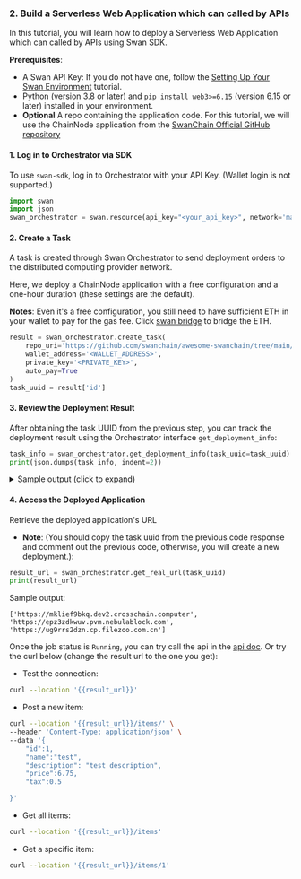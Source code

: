 ### 2. Build a Serverless Web Application which can called by APIs

In this tutorial, you will learn how to deploy a Serverless Web Application which can called by APIs using Swan SDK.

**Prerequisites**:

* A Swan API Key: If you do not have one, follow the [Setting Up Your Swan Environment](../quick-start/setting-up-your-swan-environment.md) tutorial.
* Python (version 3.8 or later) and `pip install web3>=6.15` (version 6.15 or later) installed in your environment.
* **Optional** A repo containing the application code. For this tutorial, we will use the ChainNode application from the [SwanChain Official GitHub repository](https://github.com/swanchain/awesome-swanchain/tree/main/ChainNode)

[//]: # (**Note** : [Click here to see the full demo code]&#40;https://github.com/swanchain/python-swan-sdk/blob/main/examples/ex3_webapp.py&#41;)
#### 1. Log in to Orchestrator via SDK

To use `swan-sdk`, log in to Orchestrator with your API Key. (Wallet login is not supported.)

```python
import swan
import json
swan_orchestrator = swan.resource(api_key="<your_api_key>", network='mainnet', service_name='Orchestrator')
```

#### 2. Create a Task

A task is created through Swan Orchestrator to send deployment orders to the distributed computing provider network. 

Here, we deploy a ChainNode application with a free configuration and a one-hour duration (these settings are the default).

**Notes**: Even it's a free configuration, you still need to have sufficient ETH in your wallet to pay for the gas fee. Click [swan bridge](https://superbridge.app/swan-chain) to bridge the ETH.

```python
result = swan_orchestrator.create_task(
    repo_uri='https://github.com/swanchain/awesome-swanchain/tree/main/serverless-api',
    wallet_address='<WALLET_ADDRESS>',
    private_key='<PRIVATE_KEY>',
    auto_pay=True
)
task_uuid = result['id']
```
#### 3. Review the Deployment Result

After obtaining the task UUID from the previous step, you can track the deployment result using the Orchestrator interface `get_deployment_info`:

```python
task_info = swan_orchestrator.get_deployment_info(task_uuid=task_uuid)
print(json.dumps(task_info, indent=2))
```

<details>
<summary>Sample output (click to expand)</summary>

```json

{
  "data":{
    "computing_providers":[
      {
        "beneficiary":"0xC2522AE0392c6AFc61C7f3B2e4dF3c5E8A69a794",
        "cp_account_address":"0xE974b17d9D730CAe75a228Df7eCa452e31E06276",
        "created_at":1723741012,
        "freeze_online":"None",
        "id":111,
        "lat":45.5075,
        "lon":-73.5887,
        "multi_address":[
          "/ip4/38.80.81.161/tcp/8085"
        ],
        "name":"swancp.pvm.nebulablock.com",
        "node_id":"04da2df41b0bc7804c6fe92205ee00a919412b74cf63647a340baee75e3b89c3ca1cf0b80163c18e36be57885aa7b6af011c813e8ec4b4559a4732293119e6b670",
        "online":1,
        "owner_address":"0xC2522AE0392c6AFc61C7f3B2e4dF3c5E8A69a794",
        "region":"Quebec-CA",
        "task_types":"[1, 2, 3, 4]",
        "updated_at":1724283112,
        "version":"2.0",
        "worker_address":"0xC2522AE0392c6AFc61C7f3B2e4dF3c5E8A69a794"
      },
      {
        "beneficiary":"0x9A5D8Ac48Eb205eCf0B45428bF19DC1ADC1BC186",
        "cp_account_address":"0x6f43E3e5B70aa5BF5818c56D509BDd092D0907E0",
        "created_at":1722488655,
        "freeze_online":1,
        "id":100,
        "lat":45.5075,
        "lon":-73.5887,
        "multi_address":[
          "/ip4/38.140.46.60/tcp/8086"
        ],
        "name":"test244-seq",
        "node_id":"04241e19381a8fad4cc98ef6de0a7e417e6d662ff49d8096cff9ec4b08798eeb96687ff5c7b4bde1adb8ccdbb579f16ac0f2c4e0853406282a37285582879dde49",
        "online":1,
        "owner_address":"0x9A5D8Ac48Eb205eCf0B45428bF19DC1ADC1BC186",
        "region":"Quebec-CA",
        "task_types":"[1, 2, 3, 4]",
        "updated_at":1724283128,
        "version":"2.0",
        "worker_address":"0x9A5D8Ac48Eb205eCf0B45428bF19DC1ADC1BC186"
      },
      {
        "beneficiary":"0xBdDe0ffED293638De69ABD0fCf42237AD3F2cf94",
        "cp_account_address":"0x2bd6a6f41b37152677F8b4946490580F63494abD",
        "created_at":1722488518,
        "freeze_online":1,
        "id":99,
        "lat":35.8639,
        "lon":-78.535,
        "multi_address":[
          "/ip4/40.143.96.125/tcp/10011"
        ],
        "name":"new-cp-001",
        "node_id":"04d5b210591aa5aff5b4e49ad6a3ec57b72aefcdc99cd7888fff80b5991452d8a8dce099312cfb7e78637e04e9824a7274160e49176a00394745701ed450a113e2",
        "online":1,
        "owner_address":"0xBdDe0ffED293638De69ABD0fCf42237AD3F2cf94",
        "region":"North Carolina-US",
        "task_types":"[1, 2, 3, 4]",
        "updated_at":1724283128,
        "version":"2.0",
        "worker_address":"0xBdDe0ffED293638De69ABD0fCf42237AD3F2cf94"
      }
    ],
    "jobs":[
      {
        "build_log":"wss://log.pvm.nebulablock.com:8085/api/v1/computing/lagrange/spaces/log?space_id=54d57b7f-4fec-4b7a-9174-8d053e69aa28&type=build",
        "comments":"None",
        "container_log":"wss://log.pvm.nebulablock.com:8085/api/v1/computing/lagrange/spaces/log?space_id=54d57b7f-4fec-4b7a-9174-8d053e69aa28&type=container",
        "cp_account_address":"0xE974b17d9D730CAe75a228Df7eCa452e31E06276",
        "created_at":1724283127,
        "duration":172800,
        "ended_at":"None",
        "hardware":"C1ae.small",
        "id":399,
        "job_real_uri":"https://ds4556zqav.pvm.nebulablock.com",
        "job_result_uri":"None",
        "job_source_uri":"https://swanhub-cali.swanchain.io/spaces/54d57b7f-4fec-4b7a-9174-8d053e69aa28",
        "name":"Job-a888f0ef-6aa4-4b6b-943e-6031823e1b13",
        "node_id":"04da2df41b0bc7804c6fe92205ee00a919412b74cf63647a340baee75e3b89c3ca1cf0b80163c18e36be57885aa7b6af011c813e8ec4b4559a4732293119e6b670",
        "start_at":1724283128,
        "status":"Submitted",
        "storage_source":"swanhub",
        "task_uuid":"7c8510fd-db82-440c-9a3b-708aaa091eb7",
        "type":"None",
        "updated_at":1724283128,
        "uuid":"a888f0ef-6aa4-4b6b-943e-6031823e1b13"
      },
      {
        "build_log":"wss://log.dev2.crosschain.computer:8086/api/v1/computing/lagrange/spaces/log?space_id=54d57b7f-4fec-4b7a-9174-8d053e69aa28&type=build",
        "comments":"None",
        "container_log":"wss://log.dev2.crosschain.computer:8086/api/v1/computing/lagrange/spaces/log?space_id=54d57b7f-4fec-4b7a-9174-8d053e69aa28&type=container",
        "cp_account_address":"0x6f43E3e5B70aa5BF5818c56D509BDd092D0907E0",
        "created_at":1724283128,
        "duration":172800,
        "ended_at":"None",
        "hardware":"C1ae.small",
        "id":400,
        "job_real_uri":"https://qfoqep159o.dev2.crosschain.computer",
        "job_result_uri":"None",
        "job_source_uri":"https://swanhub-cali.swanchain.io/spaces/54d57b7f-4fec-4b7a-9174-8d053e69aa28",
        "name":"Job-2751b4f7-0d16-4aa2-b427-ea7f8a764fba",
        "node_id":"04241e19381a8fad4cc98ef6de0a7e417e6d662ff49d8096cff9ec4b08798eeb96687ff5c7b4bde1adb8ccdbb579f16ac0f2c4e0853406282a37285582879dde49",
        "start_at":1724283128,
        "status":"Submitted",
        "storage_source":"swanhub",
        "task_uuid":"7c8510fd-db82-440c-9a3b-708aaa091eb7",
        "type":"None",
        "updated_at":1724283128,
        "uuid":"2751b4f7-0d16-4aa2-b427-ea7f8a764fba"
      },
      {
        "build_log":"wss://log.cp.filezoo.com.cn:10011/api/v1/computing/lagrange/spaces/log?space_id=54d57b7f-4fec-4b7a-9174-8d053e69aa28&type=build",
        "comments":"None",
        "container_log":"wss://log.cp.filezoo.com.cn:10011/api/v1/computing/lagrange/spaces/log?space_id=54d57b7f-4fec-4b7a-9174-8d053e69aa28&type=container",
        "cp_account_address":"0x2bd6a6f41b37152677F8b4946490580F63494abD",
        "created_at":1724283128,
        "duration":172800,
        "ended_at":"None",
        "hardware":"C1ae.small",
        "id":401,
        "job_real_uri":"https://qxdi11nif0.cp.filezoo.com.cn",
        "job_result_uri":"None",
        "job_source_uri":"https://swanhub-cali.swanchain.io/spaces/54d57b7f-4fec-4b7a-9174-8d053e69aa28",
        "name":"Job-2207f9d3-7392-4060-8246-99941e600607",
        "node_id":"04d5b210591aa5aff5b4e49ad6a3ec57b72aefcdc99cd7888fff80b5991452d8a8dce099312cfb7e78637e04e9824a7274160e49176a00394745701ed450a113e2",
        "start_at":1724283128,
        "status":"Submitted",
        "storage_source":"swanhub",
        "task_uuid":"7c8510fd-db82-440c-9a3b-708aaa091eb7",
        "type":"None",
        "updated_at":1724283128,
        "uuid":"2207f9d3-7392-4060-8246-99941e600607"
      }
    ],
    "task":{
      "comments":"None",
      "created_at":1724283109,
      "end_at":1724455909,
      "id":325,
      "leading_job_id":"a888f0ef-6aa4-4b6b-943e-6031823e1b13",
      "name":"None",
      "refund_amount":"None",
      "refund_wallet":"0xC9180616B2b797385Ad64d09BF8730D74E3b5a41",
      "source":"v2",
      "start_at":1724283109,
      "start_in":300,
      "status":"completed",
      "task_detail":{
        "amount":0.0,
        "bidder_limit":3,
        "created_at":1724283109,
        "dcc_node_job_source_uri":"None",
        "dcc_selected_cp_list":"None",
        "duration":172800,
        "end_at":1724455909,
        "hardware":"C1ae.small",
        "job_result_uri":"None",
        "job_source_uri":"https://swanhub-cali.swanchain.io/spaces/54d57b7f-4fec-4b7a-9174-8d053e69aa28",
        "price_per_hour":"0.0",
        "requirements":{
          "hardware":"None",
          "hardware_type":"CPU",
          "memory":"2",
          "preferred_cp_list":"None",
          "region":"global",
          "storage":"None",
          "update_max_lag":"None",
          "vcpu":"2"
        },
        "space":{
          "activeOrder":{
            "config":{
              "description":"CPU only · 2 vCPU · 2 GiB",
              "hardware":"CPU only",
              "hardware_id":0,
              "hardware_type":"CPU",
              "memory":2,
              "name":"C1ae.small",
              "price_per_hour":0.0,
              "vcpu":2
            }
          },
          "name":"0",
          "uuid":"2439be1a-c5f2-44bf-9b71-1b8bea0fbaeb"
        },
        "start_at":1724283109,
        "status":"paid",
        "storage_source":"swanhub",
        "type":"None",
        "updated_at":1724283109
      },
      "task_detail_cid":"https://plutotest.acl.swanipfs.com/ipfs/QmbwxwFdTCGtZFcg9yxFczji56jp2PLUDViDciDur9vAjr",
      "tx_hash":"None",
      "type":"None",
      "updated_at":1724283132,
      "user_id":2,
      "uuid":"7c8510fd-db82-440c-9a3b-708aaa091eb7"
    }
  },
  "message":"fetch task info for task_uuid='7c8510fd-db82-440c-9a3b-708aaa091eb7' successfully",
  "status":"success"
}

```

</details>

#### 4. Access the Deployed Application

Retrieve the deployed application's URL 
- **Note**: (You should copy the task uuid from the previous code response and comment out the previous code, otherwise, you will create a new deployment.):

```python
result_url = swan_orchestrator.get_real_url(task_uuid)
print(result_url)
```

Sample output:

```
['https://mklief9bkq.dev2.crosschain.computer', 'https://epz3zdkwuv.pvm.nebulablock.com', 'https://ug9rrs2dzn.cp.filezoo.com.cn']
```

Once the job status is `Running`, you can try call the api in the [api doc](https://github.com/swanchain/awesome-swanchain/blob/main/serverless-api/Readme.md).
Or try the curl below (change the result url to the one you get):
- Test the connection:
```Bash
curl --location '{{result_url}}' 
```
- Post a new item:
```Bash
curl --location '{{result_url}}/items/' \
--header 'Content-Type: application/json' \
--data '{
    "id":1,
    "name":"test",
    "description": "test description",
    "price":6.75,
    "tax":0.5

}'
```

- Get all items:
```Bash
curl --location '{{result_url}}/items'
```

- Get a specific item:
```Bash
curl --location '{{result_url}}/items/1'
```